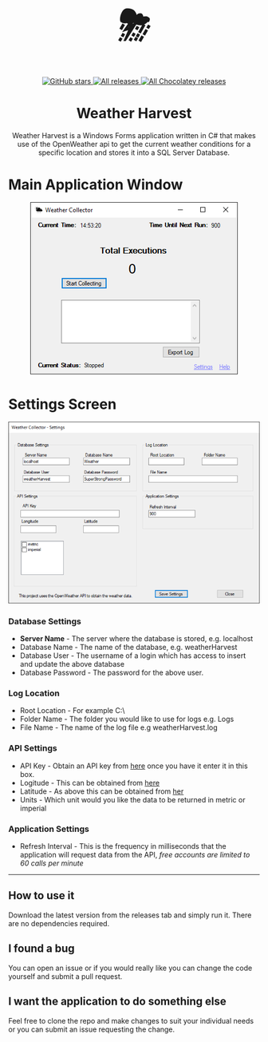 <h1 align="center" style="font-size:80px">⛈</h1>


<p align="center">
<a href="https://github.com/NickeManarin/ScreenToGif/stargazers" target="_blank">
 <img alt="GitHub stars" src="https://img.shields.io/github/stars/NickeManarin/ScreenToGif.svg" />
</a>
<a href="https://github.com/NickeManarin/ScreenToGif/releases" target="_blank">
 <img alt="All releases" src="https://img.shields.io/github/downloads/NickeManarin/ScreenToGif/total.svg" />
</a>
<a href="https://chocolatey.org/packages/screentogif" target="_blank">
 <img alt="All Chocolatey releases" src="https://img.shields.io/chocolatey/dt/screentogif.svg" />
</a>
</p>

<h1 align="center">Weather Harvest </h1>

<p align="center">
Weather Harvest is a Windows Forms application written in C# that makes use of the OpenWeather api to get the current weather conditions for a specific location and stores it into a SQL Server Database.
</p>

# Main Application Window
<p align="center">
<img src="assets\main-screen.png">
</p>

# Settings Screen
<p align="center">
<img src="assets\settings-screen.png">
</p>

### Database Settings 

- **Server Name** - The server where the database is stored, e.g. localhost
- Database Name - The name of the database, e.g. weatherHarvest
- Database User - The username of a login which has access to insert and update the above database 
- Database Password - The password for the above user. 

### Log Location

- Root Location - For example C:\
- Folder Name - The folder you would like to use for logs e.g. Logs
- File Name - The name of the log file e.g weatherHarvest.log

### API Settings 

- API Key - Obtain an API key from [here](https://home.openweathermap.org/users/sign_up) once you have it enter it in this box.
- Logitude - This can be obtained from [here](https://www.latlong.net/)
- Latitude - As above this can be obtained from [her](https://www.latlong.net/)
- Units - Which unit would you like the data to be returned in metric or imperial

### Application Settings 

- Refresh Interval - This is the frequency in milliseconds that the application will request data from the API, *free accounts are limited to 60 calls per minute*

---

## How to use it

Download the latest version from the releases tab and simply run it. There are no dependencies required.

## I found a bug

You can open an issue or if you would really like you can change the code yourself and submit a pull request. 

## I want the application to do something else

Feel free to clone the repo and make changes to suit your individual needs or you can submit an issue requesting the change. 


